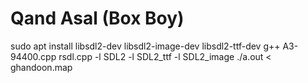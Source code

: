 # Qand Asal (Box Boy)

sudo apt install libsdl2-dev libsdl2-image-dev libsdl2-ttf-dev
g++ A3-94400.cpp rsdl.cpp -l SDL2 -l SDL2_ttf -l SDL2_image
./a.out < ghandoon.map
